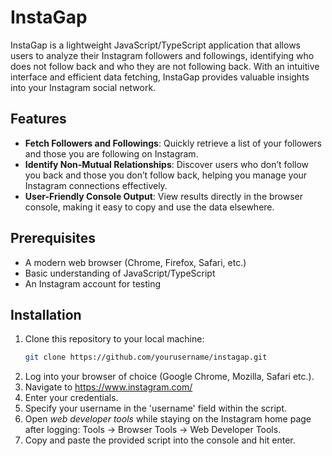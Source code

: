 # InstaGap

InstaGap is a lightweight JavaScript/TypeScript application that allows users to analyze their Instagram followers and followings, identifying who does not follow back and who they are not following back. With an intuitive interface and efficient data fetching, InstaGap provides valuable insights into your Instagram social network.

## Features

- **Fetch Followers and Followings**: Quickly retrieve a list of your followers and those you are following on Instagram.
- **Identify Non-Mutual Relationships**: Discover users who don’t follow you back and those you don’t follow back, helping you manage your Instagram connections effectively.
- **User-Friendly Console Output**: View results directly in the browser console, making it easy to copy and use the data elsewhere.

## Prerequisites

- A modern web browser (Chrome, Firefox, Safari, etc.)
- Basic understanding of JavaScript/TypeScript
- An Instagram account for testing

## Installation

1. Clone this repository to your local machine:
   ```bash
   git clone https://github.com/yourusername/instagap.git
2. Log into your browser of choice (Google Chrome, Mozilla, Safari etc.).
3. Navigate to https://www.instagram.com/
4. Enter your credentials.
5. Specify your username in the 'username' field within the script.
6. Open *web developer tools* while staying on the Instagram home page after logging: Tools -> Browser Tools -> Web Developer Tools.
7. Copy and paste the provided script into the console and hit enter.
